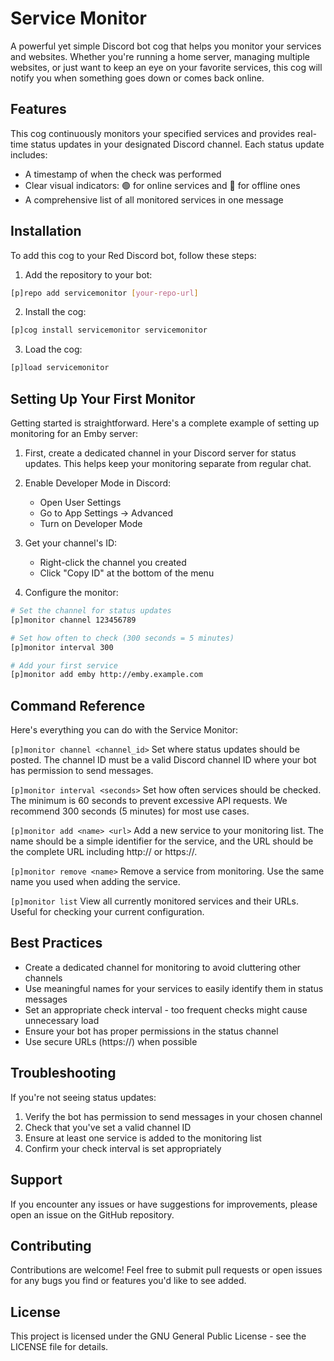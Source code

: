 # Service Monitor

A powerful yet simple Discord bot cog that helps you monitor your services and websites. Whether you're running a home server, managing multiple websites, or just want to keep an eye on your favorite services, this cog will notify you when something goes down or comes back online.

## Features

This cog continuously monitors your specified services and provides real-time status updates in your designated Discord channel. Each status update includes:

- A timestamp of when the check was performed
- Clear visual indicators: 🟢 for online services and 🔴 for offline ones
- A comprehensive list of all monitored services in one message

## Installation

To add this cog to your Red Discord bot, follow these steps:

1. Add the repository to your bot:

```bash
[p]repo add servicemonitor [your-repo-url]
```

2. Install the cog:

```bash
[p]cog install servicemonitor servicemonitor
```

3. Load the cog:

```bash
[p]load servicemonitor
```

## Setting Up Your First Monitor

Getting started is straightforward. Here's a complete example of setting up monitoring for an Emby server:

1. First, create a dedicated channel in your Discord server for status updates. This helps keep your monitoring separate from regular chat.

2. Enable Developer Mode in Discord:

   - Open User Settings
   - Go to App Settings → Advanced
   - Turn on Developer Mode

3. Get your channel's ID:

   - Right-click the channel you created
   - Click "Copy ID" at the bottom of the menu

4. Configure the monitor:

```bash
# Set the channel for status updates
[p]monitor channel 123456789

# Set how often to check (300 seconds = 5 minutes)
[p]monitor interval 300

# Add your first service
[p]monitor add emby http://emby.example.com
```

## Command Reference

Here's everything you can do with the Service Monitor:

`[p]monitor channel <channel_id>`
Set where status updates should be posted. The channel ID must be a valid Discord channel ID where your bot has permission to send messages.

`[p]monitor interval <seconds>`
Set how often services should be checked. The minimum is 60 seconds to prevent excessive API requests. We recommend 300 seconds (5 minutes) for most use cases.

`[p]monitor add <name> <url>`
Add a new service to your monitoring list. The name should be a simple identifier for the service, and the URL should be the complete URL including http:// or https://.

`[p]monitor remove <name>`
Remove a service from monitoring. Use the same name you used when adding the service.

`[p]monitor list`
View all currently monitored services and their URLs. Useful for checking your current configuration.

## Best Practices

- Create a dedicated channel for monitoring to avoid cluttering other channels
- Use meaningful names for your services to easily identify them in status messages
- Set an appropriate check interval - too frequent checks might cause unnecessary load
- Ensure your bot has proper permissions in the status channel
- Use secure URLs (https://) when possible

## Troubleshooting

If you're not seeing status updates:

1. Verify the bot has permission to send messages in your chosen channel
2. Check that you've set a valid channel ID
3. Ensure at least one service is added to the monitoring list
4. Confirm your check interval is set appropriately

## Support

If you encounter any issues or have suggestions for improvements, please open an issue on the GitHub repository.

## Contributing

Contributions are welcome! Feel free to submit pull requests or open issues for any bugs you find or features you'd like to see added.

## License

This project is licensed under the GNU General Public License - see the LICENSE file for details.
